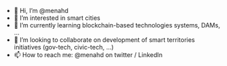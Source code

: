 - 👋 Hi, I’m @menahd
- 👀 I’m interested in smart cities
- 🌱 I’m currently learning blockchain-based technologies systems, DAMs, ...
- 💞️ I’m looking to collaborate on development of smart territories initiatives (gov-tech, civic-tech, ...)
- 📫 How to reach me: @menahd on twitter / LinkedIn

<!---
menahd/menahd is a ✨ special ✨ repository because its `README.md` (this file) appears on your GitHub profile.
You can click the Preview link to take a look at your changes.
--->
